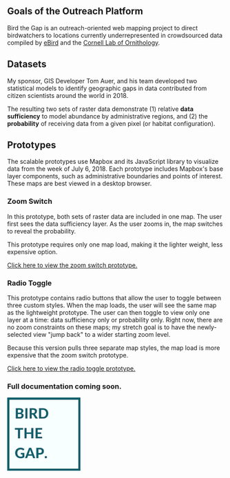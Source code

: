 ## Goals of the Outreach Platform

Bird the Gap is an outreach-oriented web mapping project to direct birdwatchers to locations currently underrepresented in crowdsourced data compiled by [eBird](https://ebird.org/about/) and the [Cornell Lab of Ornithology](https://www.birds.cornell.edu/home).

## Datasets

My sponsor, GIS Developer Tom Auer, and his team developed two statistical models to identify geographic gaps in data contributed from citizen scientists around the world in 2018.

The resulting two sets of raster data demonstrate (1) relative **data sufficiency** to model abundance by administrative regions, and (2) the **probability** of receiving data from a given pixel (or habitat configuration).

## Prototypes

The scalable prototypes use Mapbox and its JavaScript library to visualize data from the week of July 6, 2018. Each prototype includes Mapbox's base layer components, such as administrative boundaries and points of interest. These maps are best viewed in a desktop browser.

### Zoom Switch

In this prototype, both sets of raster data are included in one map. The user first sees the data sufficiency layer. As the user zooms in, the map switches to reveal the probability.

This prototype requires only one map load, making it the lighter weight, less expensive option.

[Click here to view the zoom switch prototype.](https://ekamoe.github.io/zoom-switch/)

### Radio Toggle

This prototype contains radio buttons that allow the user to toggle between three custom styles. When the map loads, the user will see the same map as the lightweight prototype. The user can then toggle to view only one layer at a time: data sufficiency only or probability only. Right now, there are no zoom constraints on these maps; my stretch goal is to have the newly-selected view "jump back" to a wider starting zoom level.

Because this version pulls three separate map styles, the map load is more expensive that the zoom switch prototype.

[Click here to view the radio toggle prototype.](https://ekamoe.github.io/radio-toggle/)

### Full documentation coming soon.

![bird the gap logo](images/bird-the-gap-logo-170.png)
